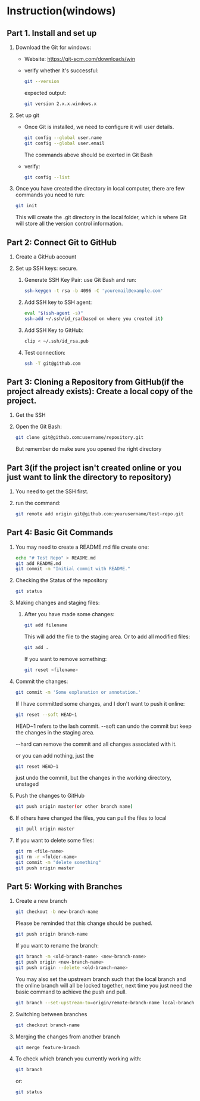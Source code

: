 # Instruction(windows)

## Part 1. Install and set up

1. Download the Git for windows:

   - Website: https://git-scm.com/downloads/win

   - verify whether it's successful: 

     ```bash 
     git --version
     ```

     expected output:

     ```bash
     git version 2.x.x.windows.x
     ```

2. Set up git

   - Once Git is installed, we need to configure it will user details.
     ```bash
     git config --global user.name
     git config --global user.email
     ```

     The commands above should be exerted in Git Bash

   - verify:
     ```bash
     git config --list
     ```

3. Once you have created the directory in local computer, there are few commands you need to run:
   ```bash
   git init
   ```

   This will create the .git directory in the local folder, which is where Git will store all the version control information.

## Part 2: Connect Git to GitHub

1. Create a GitHub account

2. Set up SSH keys: secure.

   1. Generate SSH Key Pair: use Git Bash and run:
      ```bash
      ssh-keygen -t rsa -b 4096 -C 'youremail@example.com'
      ```

   2. Add SSH key to SSH agent:
      ```bash
      eval "$(ssh-agent -s)"
      ssh-add ~/.ssh/id_rsa(based on where you created it)
      ```

   3. Add SSH Key to GitHub:
      ```bash
      clip < ~/.ssh/id_rsa.pub
      ```

   4. Test connection:
      ```bash
      ssh -T git@github.com
      ```



## Part 3: Cloning a Repository from GitHub(if the project already exists): Create a local copy of the project.

1. Get the SSH

2. Open the Git Bash:
   ```bash
   git clone git@github.com:username/repository.git
   ```

   But remember do make sure you opened the right directory

## Part 3(if the project isn't created online or you just want to link the directory to repository)

1. You need to get the SSH first.

2. run the command:
   ```bash
   git remote add origin git@github.com:yourusername/test-repo.git
   ```

   

## Part 4: Basic Git Commands

1. You may need to create a README.md file
   create one:

   ```bash
   echo "# Test Repo" > README.md
   git add README.md
   git commit -m "Initial commit with README."
   ```

   

2. Checking the Status of the repository

   ```bash
   git status
   ```

2. Making changes and staging files:

   1. After you have made some changes:
      ```bash
      git add filename
      ```

      This will add the file to the staging area. Or to add all modified files:
      ```bash
      git add .
      ```

      If you want to remove something:
      ```bash
      git reset <filename>
      ```

      

3. Commit the changes:
   ```bash
   git commit -m 'Some explanation or annotation.'
   ```

   If I have committed some changes, and I don't want to push it online:
   ```bash
   git reset --soft HEAD~1
   ```

   HEAD~1 refers to the lash commit.
   --soft can undo the commit but keep the changes in the staging area.

   --hard can remove the commit and all changes associated with it.

   or you can add nothing, just the 
   ```bash
   git reset HEAD~1
   ```

   just undo the commit, but the changes in the working directory, unstaged

4. Push the changes to GitHub
   ```bash
   git push origin master(or other branch name)
   ```

5. If others have changed the files, you can pull the files to local
   ```bash
   git pull origin master
   ```


7. If you want to delete some files:
   ```bash
   git rm <file-name>
   git rm -r <folder-name>
   git commit -m "delete something"
   git push origin master
   ```

   

## Part 5: Working with Branches

1. Create a new branch
   ```bash
   git checkout -b new-branch-name
   ```

   Please be reminded that this change should be pushed.
   ```bash
   git push origin branch-name
   ```
   
   If you want to rename the branch:
   ```bash
   git branch -m <old-branch-name> <new-branch-name>
   git push origin <new-branch-name>
   git push origin --delete <old-branch-name>
   ```
   
   You may also set the upstream branch such that the local branch and the online branch will all be locked together, next time you just need the basic command to achieve the push and pull.
   ```bash
   git branch --set-upstream-to=origin/remote-branch-name local-branch-name
   ```
   
   
   
2. Switching between branches
   ```bash
   git checkout branch-name
   ```

3. Merging the changes from another branch
   ```bash
   git merge feature-branch
   ```

4. To check which branch you currently working with:
   ```bash
   git branch
   ```

   or:
   ```bash
   git status
   ```

   

